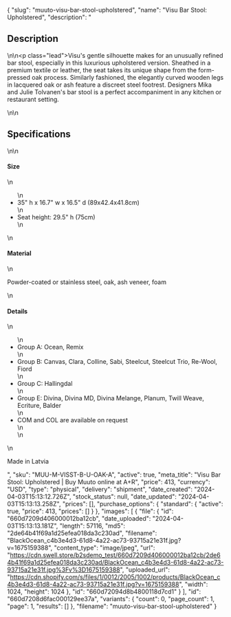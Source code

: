 {
  "slug": "muuto-visu-bar-stool-upholstered",
  "name": "Visu Bar Stool: Upholstered",
  "description": "<h2>Description</h2>\n<!-- split -->\n<p class=\"lead\">Visu's gentle silhouette makes for an unusually refined bar stool, especially in this luxurious upholstered version. Sheathed in a premium textile or leather, the seat takes its unique shape from the form-pressed oak process. Similarly fashioned, the elegantly curved wooden legs in lacquered oak or ash feature a discreet steel footrest. Designers Mika and Julie Tolvanen's bar stool is a perfect accompaniment in any kitchen or restaurant setting.</p>\n<!-- split -->\n<h2>Specifications</h2>\n<!-- split -->\n<h4>Size</h4>\n<ul>\n<li>35\" h x 16.7\" w x 16.5\" d (89x42.4x41.8cm)</li>\n<li>Seat height: 29.5\" h (75cm)</li>\n</ul>\n<h4>Material</h4>\n<p>Powder-coated or stainless steel, oak, ash veneer, foam</p>\n<h4>Details</h4>\n<ul>\n<li>Group A: Ocean, Remix</li>\n<li>Group B: Canvas, Clara, Colline, Sabi, Steelcut, Steelcut Trio, Re-Wool, Fiord</li>\n<li>Group C: Hallingdal</li>\n<li>Group E: Divina, Divina MD, Divina Melange, Planum, Twill Weave, Ecriture, Balder</li>\n<li>COM and COL are available on request<br>\n</li>\n</ul>\n<p>Made in Latvia</p>",
  "sku": "MUU-M-VISST-B-U-OAK-A",
  "active": true,
  "meta_title": "Visu Bar Stool: Upholstered | Buy Muuto online at A+R",
  "price": 413,
  "currency": "USD",
  "type": "physical",
  "delivery": "shipment",
  "date_created": "2024-04-03T15:13:12.726Z",
  "stock_status": null,
  "date_updated": "2024-04-03T15:13:13.258Z",
  "prices": [],
  "purchase_options": {
    "standard": {
      "active": true,
      "price": 413,
      "prices": []
    }
  },
  "images": [
    {
      "file": {
        "id": "660d7209d406000012ba12cb",
        "date_uploaded": "2024-04-03T15:13:13.181Z",
        "length": 57116,
        "md5": "2de64b41f69a1d25efea018da3c230ad",
        "filename": "BlackOcean_c4b3e4d3-61d8-4a22-ac73-93715a21e31f.jpg?v=1675159388",
        "content_type": "image/jpeg",
        "url": "https://cdn.swell.store/b2sdemo_test/660d7209d406000012ba12cb/2de64b41f69a1d25efea018da3c230ad/BlackOcean_c4b3e4d3-61d8-4a22-ac73-93715a21e31f.jpg%3Fv%3D1675159388",
        "uploaded_url": "https://cdn.shopify.com/s/files/1/0012/2005/1002/products/BlackOcean_c4b3e4d3-61d8-4a22-ac73-93715a21e31f.jpg?v=1675159388",
        "width": 1024,
        "height": 1024
      },
      "id": "660d72094d8b4800118d7cd1"
    }
  ],
  "id": "660d7208d6fac000129ee37a",
  "variants": {
    "count": 0,
    "page_count": 1,
    "page": 1,
    "results": []
  },
  "filename": "muuto-visu-bar-stool-upholstered"
}